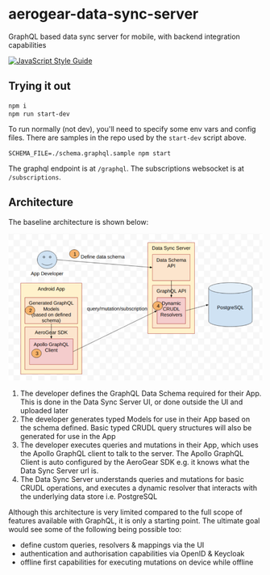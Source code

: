# aerogear-data-sync-server

GraphQL based data sync server for mobile, with backend integration capabilities

[![JavaScript Style Guide](https://img.shields.io/badge/code_style-standard-brightgreen.svg)](https://standardjs.com)

## Trying it out

```
npm i
npm run start-dev
```

To run normally (not dev), you'll need to specify some env vars and config files.
There are samples in the repo used by the `start-dev` script above.

```
SCHEMA_FILE=./schema.graphql.sample npm start
```

The graphql endpoint is at `/graphql`.
The subscriptions websocket is at `/subscriptions`.

## Architecture

The baseline architecture is shown below:

![Initial Data Sync Architecture](./initial_architecture_flow.png)

1. The developer defines the GraphQL Data Schema required for their App. This is done in the Data Sync Server UI, or done outside the UI and uploaded later
2. The developer generates typed Models for use in their App based on the schema defined. Basic typed CRUDL query structures will also be generated for use in the App
3. The developer executes queries and mutations in their App, which uses the Apollo GraphQL client to talk to the server. The Apollo GraphQL Client is auto configured by the AeroGear SDK e.g. it knows what the Data Sync Server url is.
4. The Data Sync Server understands queries and mutations for basic CRUDL operations, and executes a dynamic resolver that interacts with the underlying data store i.e. PostgreSQL 

Although this architecture is very limited compared to the full scope of features available with GraphQL, it is only a starting point.
The ultimate goal would see some of the following being possible too:

* define custom queries, resolvers & mappings via the UI
* authentication and authorisation capabilities via OpenID & Keycloak
* offline first capabilities for executing mutations on device while offline
